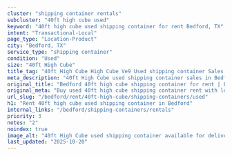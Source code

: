 ```yaml
---
cluster: "shipping container rentals"
subcluster: "40ft high cube used"
keyword: "40ft high cube used shipping container for rent Bedford, TX"
intent: "Transactional-Local"
page_type: "Location-Product"
city: "Bedford, TX"
service_type: "shipping container"
condition: "Used"
size: "40ft High Cube"
title_tag: "40ft High Cube High Cube Ve9 Used shipping container Sales in Bedford | LC Container"
meta_description: "40ft High Cube used shipping container sales in Bedford. High cube containers with extra height. Fast delivery, competitive pricing. Serving shipping containers area. Quote ID: VWQ. Call (214) 524-4168 for your free quote today."
original_title: "Bedford 40ft high cube shipping container for rent | LC"
original_meta: "Buy used 40ft high cube shipping container rent with local delivery in Bedford, TX. LC Container — local Since 2003. Request a fast quote today."
url_slug: "/bedford/rent/40ft-high-cube/shipping-containers/used"
h1: "Rent 40ft high cube used shipping container in Bedford"
internal_links: "/bedford/shipping-containers/rentals"
priority: 3
notes: "2"
noindex: true
image_alt: "40ft High Cube used shipping container available for delivery in Bedford"
last_updated: "2025-10-20"
---
```


<!-- TODO: Add unique city/inventory copy, images, and internal links here. -->
